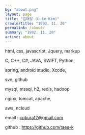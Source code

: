 ```yaml
---
bg: "about.png"
layout: page
title: "김태성 (Luke Kim)"
crawlertitle: "1992. 11. 20"
permalink: /about/
summary: "1992. 11. 20"
active: about
---
```


html, css, javascript, Jquery, markup

C, C++, C#, JAVA, SWIFT, Python,

spring, android studio, Xcode,

svn, github

mysql, mssql, h2, redis, hadoop 

nginx, tomcat, apache,

aws, ncloud
<br>


email : cobura12@gmail.com

github : https://github.com/taes-k


